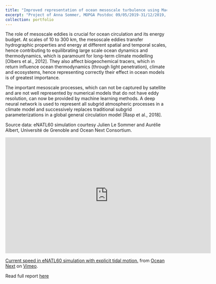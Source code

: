 ```yaml
---
title: "Improved representation of ocean mesoscale turbulence using Machine Learning"
excerpt: "Project of Anna Sommer, MOPGA Postdoc 09/05/2019-31/12/2019, CEA/LSCE/LOCEAN"
collection: portfolio
---
```


The role of mesoscale eddies is crucial for ocean circulation and its energy budget. At scales of 10 to 300 km, the mesoscale eddies transfer hydrographic properties and energy at different spatial and temporal scales, hence contributing to equilibrating large scale ocean dynamics and thermodynamics, which is paramount for long-term climate modelling [Olbers et al., 2012]. They also affect biogeochemical tracers, which in return influence ocean thermodynamics (through light penetration), climate and ecosystems, hence representing correctly their effect in ocean models is of greatest importance.

The important mesoscale processes, which can not be captured by satellite and are not well represented by numerical models that do not have eddy resolution, can now be provided by machine learning methods. A deep neural network is used to represent all subgrid atmospheric processes in a climate model and successively replaces traditional subgrid parameterizations in a global general circulation model [Rasp et al., 2018].

Source data: eNATL60 simulation courtesy Julien Le Sommer and Aurélie Albert, Université de Grenoble and Ocean Next Consortium.

<iframe src="https://player.vimeo.com/video/300943265" width="640" height="362" frameborder="0" allow="autoplay; fullscreen" allowfullscreen></iframe>
<p><a href="https://vimeo.com/300943265">Current speed in eNATL60 simulation with explicit tidal motion.</a> from <a href="https://vimeo.com/oceannext">Ocean Next</a> on <a href="https://vimeo.com">Vimeo</a>.</p>

Read full report [here](/files/MOPGA_Rapport_Sommer.pdf)

